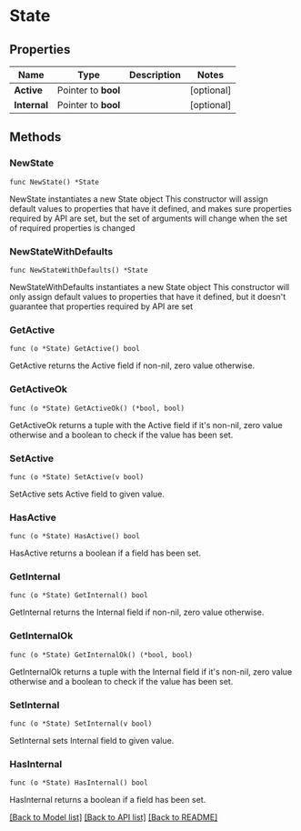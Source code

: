 # State

## Properties

Name | Type | Description | Notes
------------ | ------------- | ------------- | -------------
**Active** | Pointer to **bool** |  | [optional] 
**Internal** | Pointer to **bool** |  | [optional] 

## Methods

### NewState

`func NewState() *State`

NewState instantiates a new State object
This constructor will assign default values to properties that have it defined,
and makes sure properties required by API are set, but the set of arguments
will change when the set of required properties is changed

### NewStateWithDefaults

`func NewStateWithDefaults() *State`

NewStateWithDefaults instantiates a new State object
This constructor will only assign default values to properties that have it defined,
but it doesn't guarantee that properties required by API are set

### GetActive

`func (o *State) GetActive() bool`

GetActive returns the Active field if non-nil, zero value otherwise.

### GetActiveOk

`func (o *State) GetActiveOk() (*bool, bool)`

GetActiveOk returns a tuple with the Active field if it's non-nil, zero value otherwise
and a boolean to check if the value has been set.

### SetActive

`func (o *State) SetActive(v bool)`

SetActive sets Active field to given value.

### HasActive

`func (o *State) HasActive() bool`

HasActive returns a boolean if a field has been set.

### GetInternal

`func (o *State) GetInternal() bool`

GetInternal returns the Internal field if non-nil, zero value otherwise.

### GetInternalOk

`func (o *State) GetInternalOk() (*bool, bool)`

GetInternalOk returns a tuple with the Internal field if it's non-nil, zero value otherwise
and a boolean to check if the value has been set.

### SetInternal

`func (o *State) SetInternal(v bool)`

SetInternal sets Internal field to given value.

### HasInternal

`func (o *State) HasInternal() bool`

HasInternal returns a boolean if a field has been set.


[[Back to Model list]](../README.md#documentation-for-models) [[Back to API list]](../README.md#documentation-for-api-endpoints) [[Back to README]](../README.md)


